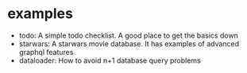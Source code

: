 # examples

- todo: A simple todo checklist. A good place to get the basics down
- starwars: A starwars movie database. It has examples of advanced graphql features
- dataloader: How to avoid n+1 database query problems
